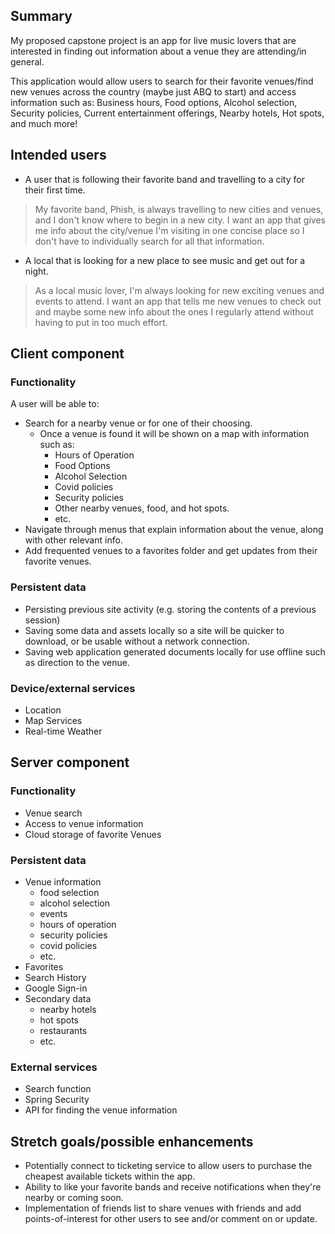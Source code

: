## Summary

My proposed capstone project is an app for live music lovers that are interested in finding out information about a venue they are attending/in general.

This application would allow users to search for their favorite venues/find new venues across the country (maybe just ABQ to start) and access information such as: Business hours, Food options, Alcohol selection, Security policies, Current entertainment offerings, Nearby hotels, Hot spots, and much more! 



## Intended users

- A user that is following their favorite band and travelling to a city for their first time.

>My favorite band, Phish, is always travelling to new cities and venues, and I don't know where to begin in a new city. I want an app that gives me info about the city/venue I'm visiting in one concise place so I don't have to individually search for all that information. 


- A local that is looking for a new place to see music and get out for a night. 

> As a local music lover, I'm always looking for new exciting venues and events to attend. I want an app that tells me new venues to check out and maybe some new info about the ones I regularly attend without having to put in too much effort.









## Client component

### Functionality

A user will be able to: 

- Search for a nearby venue or for one of their choosing.
  - Once a venue is found it will be shown on a map with information such as: 
    - Hours of Operation
    - Food Options 
    - Alcohol Selection 
    - Covid policies
    - Security policies
    - Other nearby venues, food, and hot spots. 
    - etc. 
- Navigate through menus that explain information about the venue, along with other relevant info.
- Add frequented venues to a favorites folder and get updates from their favorite venues.



### Persistent data
- Persisting previous site activity (e.g. storing the contents of a previous session)
- Saving some data and assets locally so a site will be quicker to download, or be usable without a network connection.
- Saving web application generated documents locally for use offline such as direction to the venue. 




### Device/external services

- Location
- Map Services
- Real-time Weather


## Server component
               

### Functionality

- Venue search
- Access to venue information
- Cloud storage of favorite Venues




### Persistent data
- Venue information
  - food selection
  - alcohol selection
  - events
  - hours of operation
  - security policies
  - covid policies
  - etc.
- Favorites
- Search History
- Google Sign-in
- Secondary data
  - nearby hotels
  - hot spots
  - restaurants
  - etc.


    
### External services

- Search function
- Spring Security
- API for finding the venue information

    
## Stretch goals/possible enhancements 

- Potentially connect to ticketing service to allow users to purchase the cheapest available tickets within the app.
- Ability to like your favorite bands and receive notifications when they're nearby or coming soon.
- Implementation of friends list to share venues with friends and add points-of-interest for other users to see and/or comment on or update.  